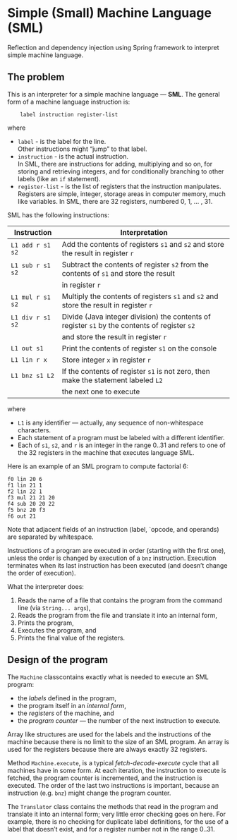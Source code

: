 # Simple (Small) Machine Language (SML)

Reflection and dependency injection using Spring framework to interpret simple machine language.

## The problem

This is an interpreter for a simple machine language — **SML**. 
The general form of a machine language instruction is:

```
	label instruction register-list
```
where

+ `label` - is the label for the line.<br/>
	Other instructions might “jump” to that label.
+ `instruction` - is the actual instruction.<br/>
	In SML, there are instructions for adding, multiplying and so on, 
	for storing and retrieving integers, and for conditionally branching to other labels 
	(like an `if` statement).
+ `register-list` - is the list of registers that the instruction manipulates.<br/>
	Registers are simple, integer, storage areas in computer memory, much like variables. 
	In SML, there are 32 registers, numbered 0, 1, ... , 31.
	
SML has the following instructions:

| Instruction  | Interpretation  |
|---------------|----------------|
| `L1 add r s1 s2`    |   Add the contents of registers `s1` and `s2` and store the result in register `r` |
| `L1 sub r s1 s2`    |   Subtract the contents of register `s2` from the contents of `s1` and store  the result  |
| |  in register `r` |
| `L1 mul r s1 s2` | Multiply the contents of registers `s1` and `s2` and store the result in register `r` |
| `L1 div r s1 s2` | Divide (Java integer division) the contents of register `s1` by the contents of register `s2` |
| |  and store the result in register `r`|
| `L1 out s1` | Print the contents of register `s1` on the console |
| `L1 lin r x` | Store integer `x` in register `r` |
| `L1 bnz s1 L2` | If the contents of register `s1` is not zero, then make the statement labeled `L2`|
| |  the next one to execute |

where

+ `L1` is any identifier — actually, any sequence of non-whitespace characters.
+ Each statement of a program must be labeled with a different identifier.
+ Each of `s1`, `s2`, and `r` is an integer in the range 0..31 and refers to one of the 32 registers 
	in the machine that executes language SML.
	
Here is an example of an SML program to compute factorial 6:

```
f0 lin 20 6
f1 lin 21 1
f2 lin 22 1
f3 mul 21 21 20
f4 sub 20 20 22
f5 bnz 20 f3
f6 out 21
```
Note that adjacent fields of an instruction (label, `opcode, and operands) are separated by whitespace.

Instructions of a program are executed in order (starting with the first one), unless the order is 
changed by execution of a `bnz` instruction. 
Execution terminates when its last instruction has been executed (and doesn’t change the order of execution).

What the interpreter does:

1. Reads the name of a file that contains the program from the command line (via `String... args`),
2. Reads the program from the file and translate it into an internal form,
3. Prints the program,
4. Executes the program, and
5. Prints the final value of the registers.


## Design of the program

The `Machine` classcontains exactly what is needed to execute
an SML program:

+ the *labels* defined in the program,
+ the program itself in an *internal form*,
+ the *registers* of the machine, and
+ the *program counter* — the number of the next instruction to execute.

Array like structures are used for the labels and the instructions of the machine because there is no limit 
to the size of an SML program. 
An array is used for the registers because there are always exactly 32 registers.

Method `Machine.execute`, is a typical *fetch-decode-execute* cycle that all machines have in some form. 
At each iteration, the instruction to execute is fetched, 
the program counter is incremented, and the instruction is executed. 
The order of the last two instructions is important, because an instruction (e.g. `bnz`) 
might change the program counter.

The `Translator` class contains the methods that read in the program and translate it into an internal form; 
very little error checking goes on here. 
For example, there is no checking for duplicate label definitions, 
for the use of a label that doesn’t exist, and for a register number not in the range 0..31.







